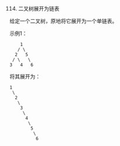 114. 二叉树展开为链表

给定一个二叉树，原地将它展开为一个单链表。

示例1：
```
    1
   / \
  2   5
 / \   \
3   4   6
```

将其展开为：
```
1
 \
  2
   \
    3
     \
      4
       \
        5
         \
          6
```
